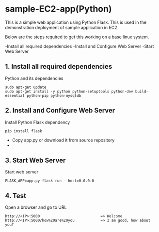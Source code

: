 # sample-EC2-app(Python)

This is a simple web application using Python Flask. This is used in the demonstration deployment of sample application in EC2

Below are the steps required to get this working on a base linux system.

  -Install all required dependencies
  -Install and Configure Web Server
  -Start Web Server
  
## 1. Install all required dependencies

Python and its dependencies

    sudo apt-get update
    sudo apt-get install -y python python-setuptools python-dev build-essential python-pip python-mysqldb
 
 ## 2. Install and Configure Web Server

Install Python Flask dependency

    pip install flask

- Copy app.py or download it from source repository
- 
## 3. Start Web Server

Start web server

    FLASK_APP=app.py flask run --host=0.0.0.0

## 4. Test

Open a browser and go to URL

    http://<IP>:5000                            => Welcome
    http://<IP>:5000/how%20are%20you            => I am good, how about you?
